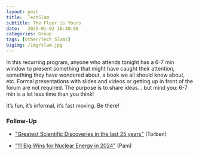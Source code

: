 ```yaml
---
layout: post
title:  TechSlam
subtitle: The Floor is Yours
date:   2025-01-02 16:30:00
categories: Group
tags: [Other/Tech Slams]
bigimg: /img/slam.jpg
---
```

In this recurring program, anyone who attends tonight has a 6-7 min window to present something that might have caught their attention, something they have wondered about, a book we all should know about, etc. Formal presentations with slides and videos or getting up in front of the forum are not required. The purpose is to share ideas... but mind you: 6-7 min is a lot less time than you think!

It’s fun, it’s informal, it’s fast moving. Be there!

### Follow-Up

* ["Greatest Scientific Discoveries in the last 25 years"](/assets/present/2025/2025-01-02/greatest-sci-discoveries.pdf) (Torben)

* ["11 Big Wins for Nuclear Energy in 2024"](/assets/present/2025/2025-01-02/nuclear-2024.pdf) (Pam)

